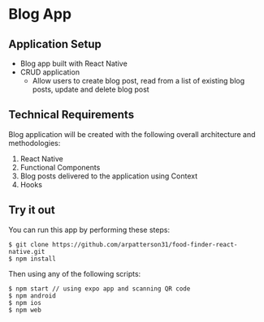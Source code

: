 # Blog App

## Application Setup

- Blog app built with React Native
- CRUD application
  - Allow users to create blog post, read from a list of existing blog posts, update and delete blog post

## Technical Requirements

Blog application will be created with the following overall architecture and methodologies:

1. React Native
2. Functional Components
3. Blog posts delivered to the application using Context
4. Hooks

## Try it out

You can run this app by performing these steps:

```
$ git clone https://github.com/arpatterson31/food-finder-react-native.git
$ npm install
```

Then using any of the following scripts:

```
$ npm start // using expo app and scanning QR code
$ npm android
$ npm ios
$ npm web
```
